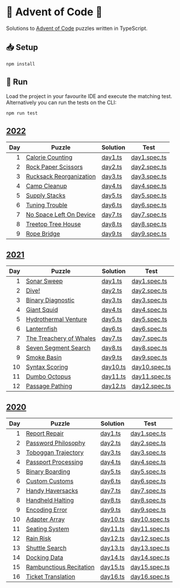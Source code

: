 🎄 Advent of Code 🎄
====================

Solutions to [Advent of Code](https://adventofcode.com/) puzzles written in TypeScript.

## 📥 Setup

```shell
npm install
```

## 🏃 Run

Load the project in your favourite IDE and execute the matching test. Alternatively you can run the tests on the CLI:

```shell
npm run test
```

## [2022](https://adventofcode.com/2022)

| Day | Puzzle                                                         | Solution                      | Test                                    |
|----:|----------------------------------------------------------------|-------------------------------|-----------------------------------------|
|   1 | [Calorie Counting](https://adventofcode.com/2022/day/1)        | [day1.ts](./src/2022/day1.ts) | [day1.spec.ts](./src/2022/day1.spec.ts) |
|   2 | [Rock Paper Scissors](https://adventofcode.com/2022/day/2)     | [day2.ts](./src/2022/day2.ts) | [day2.spec.ts](./src/2022/day2.spec.ts) |
|   3 | [Rucksack Reorganization](https://adventofcode.com/2022/day/3) | [day3.ts](./src/2022/day3.ts) | [day3.spec.ts](./src/2022/day3.spec.ts) |
|   4 | [Camp Cleanup](https://adventofcode.com/2022/day/4)            | [day4.ts](./src/2022/day4.ts) | [day4.spec.ts](./src/2022/day4.spec.ts) |
|   5 | [Supply Stacks](https://adventofcode.com/2022/day/5)           | [day5.ts](./src/2022/day5.ts) | [day5.spec.ts](./src/2022/day5.spec.ts) |
|   6 | [Tuning Trouble](https://adventofcode.com/2022/day/6)          | [day6.ts](./src/2022/day6.ts) | [day6.spec.ts](./src/2022/day6.spec.ts) |
|   7 | [No Space Left On Device](https://adventofcode.com/2022/day/7) | [day7.ts](./src/2022/day7.ts) | [day7.spec.ts](./src/2022/day7.spec.ts) |
|   8 | [Treetop Tree House](https://adventofcode.com/2022/day/8)      | [day8.ts](./src/2022/day8.ts) | [day8.spec.ts](./src/2022/day8.spec.ts) |
|   9 | [Rope Bridge](https://adventofcode.com/2022/day/9)             | [day9.ts](./src/2022/day9.ts) | [day9.spec.ts](./src/2022/day9.spec.ts) |

## [2021](https://adventofcode.com/2021)

| Day | Puzzle                                                         | Solution                        | Test                                      |
|----:|----------------------------------------------------------------|---------------------------------|-------------------------------------------|
|   1 | [Sonar Sweep](https://adventofcode.com/2021/day/1)             | [day1.ts](./src/2021/day1.ts)   | [day1.spec.ts](./src/2021/day1.spec.ts)   |
|   2 | [Dive!](https://adventofcode.com/2021/day/2)                   | [day2.ts](./src/2021/day2.ts)   | [day2.spec.ts](./src/2021/day2.spec.ts)   |
|   3 | [Binary Diagnostic](https://adventofcode.com/2021/day/3)       | [day3.ts](./src/2021/day3.ts)   | [day3.spec.ts](./src/2021/day3.spec.ts)   |
|   4 | [Giant Squid](https://adventofcode.com/2021/day/4)             | [day4.ts](./src/2021/day4.ts)   | [day4.spec.ts](./src/2021/day4.spec.ts)   |
|   5 | [Hydrothermal Venture](https://adventofcode.com/2021/day/5)    | [day5.ts](./src/2021/day5.ts)   | [day5.spec.ts](./src/2021/day5.spec.ts)   |
|   6 | [Lanternfish](https://adventofcode.com/2021/day/6)             | [day6.ts](./src/2021/day6.ts)   | [day6.spec.ts](./src/2021/day6.spec.ts)   |
|   7 | [The Treachery of Whales](https://adventofcode.com/2021/day/7) | [day7.ts](./src/2021/day7.ts)   | [day7.spec.ts](./src/2021/day7.spec.ts)   |
|   8 | [Seven Segment Search](https://adventofcode.com/2021/day/8)    | [day8.ts](./src/2021/day8.ts)   | [day8.spec.ts](./src/2021/day8.spec.ts)   |
|   9 | [Smoke Basin](https://adventofcode.com/2021/day/9)             | [day9.ts](./src/2021/day9.ts)   | [day9.spec.ts](./src/2021/day9.spec.ts)   |
|  10 | [Syntax Scoring](https://adventofcode.com/2021/day/10)         | [day10.ts](./src/2021/day10.ts) | [day10.spec.ts](./src/2021/day10.spec.ts) |
|  11 | [Dumbo Octopus](https://adventofcode.com/2021/day/11)          | [day11.ts](./src/2021/day11.ts) | [day11.spec.ts](./src/2021/day11.spec.ts) |
|  12 | [Passage Pathing](https://adventofcode.com/2021/day/12)        | [day12.ts](./src/2021/day12.ts) | [day12.spec.ts](./src/2021/day12.spec.ts) |

## [2020](https://adventofcode.com/2020)

| Day | Puzzle                                                          | Solution                        | Test                                      |
|----:|-----------------------------------------------------------------|---------------------------------|-------------------------------------------|
|   1 | [Report Repair](https://adventofcode.com/2020/day/1)            | [day1.ts](./src/2020/day1.ts)   | [day1.spec.ts](./src/2020/day1.spec.ts)   |
|   2 | [Password Philosophy](https://adventofcode.com/2020/day/2)      | [day2.ts](./src/2020/day2.ts)   | [day2.spec.ts](./src/2020/day2.spec.ts)   |
|   3 | [Toboggan Trajectory](https://adventofcode.com/2020/day/3)      | [day3.ts](./src/2020/day3.ts)   | [day3.spec.ts](./src/2020/day3.spec.ts)   |
|   4 | [Passport Processing](https://adventofcode.com/2020/day/4)      | [day4.ts](./src/2020/day4.ts)   | [day4.spec.ts](./src/2020/day4.spec.ts)   |
|   5 | [Binary Boarding](https://adventofcode.com/2020/day/5)          | [day5.ts](./src/2020/day5.ts)   | [day5.spec.ts](./src/2020/day5.spec.ts)   |
|   6 | [Custom Customs](https://adventofcode.com/2020/day/6)           | [day6.ts](./src/2020/day6.ts)   | [day6.spec.ts](./src/2020/day6.spec.ts)   |
|   7 | [Handy Haversacks](https://adventofcode.com/2020/day/7)         | [day7.ts](./src/2020/day7.ts)   | [day7.spec.ts](./src/2020/day7.spec.ts)   |
|   8 | [Handheld Halting](https://adventofcode.com/2020/day/8)         | [day8.ts](./src/2020/day8.ts)   | [day8.spec.ts](./src/2020/day8.spec.ts)   |
|   9 | [Encoding Error](https://adventofcode.com/2020/day/9)           | [day9.ts](./src/2020/day9.ts)   | [day9.spec.ts](./src/2020/day9.spec.ts)   |
|  10 | [Adapter Array](https://adventofcode.com/2020/day/10)           | [day10.ts](./src/2020/day10.ts) | [day10.spec.ts](./src/2020/day10.spec.ts) |
|  11 | [Seating System](https://adventofcode.com/2020/day/11)          | [day11.ts](./src/2020/day11.ts) | [day11.spec.ts](./src/2020/day11.spec.ts) |
|  12 | [Rain Risk](https://adventofcode.com/2020/day/12)               | [day12.ts](./src/2020/day12.ts) | [day12.spec.ts](./src/2020/day12.spec.ts) |
|  13 | [Shuttle Search](https://adventofcode.com/2020/day/13)          | [day13.ts](./src/2020/day13.ts) | [day13.spec.ts](./src/2020/day13.spec.ts) |
|  14 | [Docking Data](https://adventofcode.com/2020/day/14)            | [day14.ts](./src/2020/day14.ts) | [day14.spec.ts](./src/2020/day14.spec.ts) |
|  15 | [Rambunctious Recitation](https://adventofcode.com/2020/day/15) | [day15.ts](./src/2020/day15.ts) | [day15.spec.ts](./src/2020/day15.spec.ts) |
|  16 | [Ticket Translation](https://adventofcode.com/2020/day/16)      | [day16.ts](./src/2020/day16.ts) | [day16.spec.ts](./src/2020/day16.spec.ts) |
